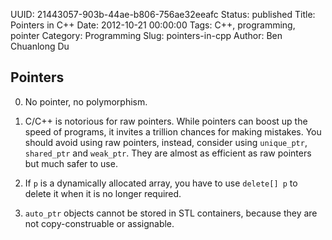 UUID: 21443057-903b-44ae-b806-756ae32eeafc
Status: published
Title: Pointers in C++
Date: 2012-10-21 00:00:00
Tags: C++, programming, pointer
Category: Programming
Slug: pointers-in-cpp
Author: Ben Chuanlong Du


## Pointers

0. No pointer, no polymorphism.

1. C/C++ is notorious for raw pointers. 
While pointers can boost up the speed of programs, 
it invites a trillion chances for making mistakes. 
You should avoid using raw pointers, 
instead, 
consider using `unique_ptr`, `shared_ptr` and `weak_ptr`.
They are almost as efficient as raw pointers but much safer to use. 

1. If `p` is a dynamically allocated array, 
you have to use `delete[] p` to delete it when it is no longer required. 

2. `auto_ptr` objects cannot be stored in STL containers, 
because they are not copy-construable or assignable.



